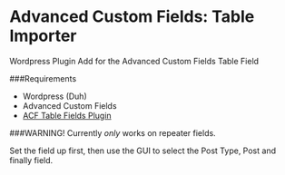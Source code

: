 # Advanced Custom Fields: Table Importer
Wordpress Plugin Add for the Advanced Custom Fields Table Field

###Requirements
 - Wordpress (Duh)
 - Advanced Custom Fields
 - [ACF Table Fields Plugin](https://wordpress.org/plugins/advanced-custom-fields-table-field/)
 
###WARNING!
Currently *only* works on repeater fields. 

Set the field up first, then use the GUI to select the Post Type, Post and finally field.